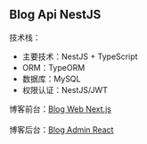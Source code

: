 ## Blog Api NestJS

技术栈：

- 主要技术：NestJS + TypeScript
- ORM：TypeORM
- 数据库：MySQL
- 权限认证：NestJS/JWT

博客前台：[Blog Web Next.js](https://github.com/KangodYan/blog-web-nextjs)
<br/><br/>
博客后台：[Blog Admin React](https://github.com/KangodYan/blog-api-nestjs)
